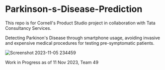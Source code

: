 # Parkinson-s-Disease-Prediction

This repo is for Cornell's Product Studio project in collaboration with Tata Consultancy Services.

Detecting Parkinon's Disease through smartphone usage, avoiding invasive and expensive medical procedures for testing pre-symptomatic patients.

![Screenshot 2023-11-05 234459](https://github.com/vulcan-332/Parkinson-s-Disease-Prediction/assets/92639453/90e68350-bd28-45e8-882c-1fbd583e3ecc)


Work in Progress as of 11 Nov 2023,
Team 49
